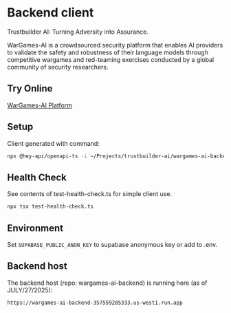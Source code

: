 # Backend client

Trustbuilder AI: Turning Adversity into Assurance.

WarGames-AI is a crowdsourced security platform that enables AI providers to validate the safety and robustness of their language models through competitive wargames and red-teaming exercises conducted by a global community of security researchers.

## Try Online

[WarGames-AI Platform](https://trustbuilder-ai.github.io/trustbuilder-ai-platform/)

## Setup

Client generated with command:

```sh
npx @hey-api/openapi-ts -i ~/Projects/trustbuilder-ai/wargames-ai-backend/openapi.json -o src/backend_client
```

## Health Check

See contents of test-health-check.ts for simple client use.

```sh
npx tsx test-health-check.ts
```

## Environment

Set `SUPABASE_PUBLIC_ANON_KEY` to supabase anonymous key or add to .env.

## Backend host

The backend host (repo: wargames-ai-backend) is running here (as of JULY/27/2025):

`https://wargames-ai-backend-357559285333.us-west1.run.app`
